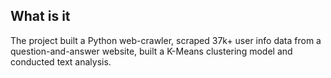 ## What is it
The project built a Python web-crawler, scraped 37k+ user info data from a question-and-answer website, built a K-Means clustering model and conducted text analysis.
